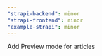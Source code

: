 ```yaml
---
"strapi-backend": minor
"strapi-frontend": minor
"example-strapi": minor
---
```


Add Preview mode for articles
